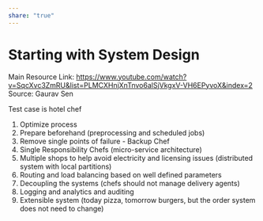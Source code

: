 ```yaml
---
share: "true"
---
```


# Starting with System Design

Main Resource Link: https://www.youtube.com/watch?v=SqcXvc3ZmRU&list=PLMCXHnjXnTnvo6alSjVkgxV-VH6EPyvoX&index=2
Source: Gaurav Sen

Test case is hotel chef

1. Optimize process
2. Prepare beforehand (preprocessing and scheduled jobs)
3. Remove single points of failure - Backup Chef
4. Single Responsibility Chefs (micro-service architecture)
5. Multiple shops to help avoid electricity and licensing issues (distributed system with local partitions)
6. Routing and load balancing based on well defined parameters
7. Decoupling the systems (chefs should not manage delivery agents)
8. Logging and analytics and auditing
9. Extensible system (today pizza, tomorrow burgers, but the order system does not need to change)
